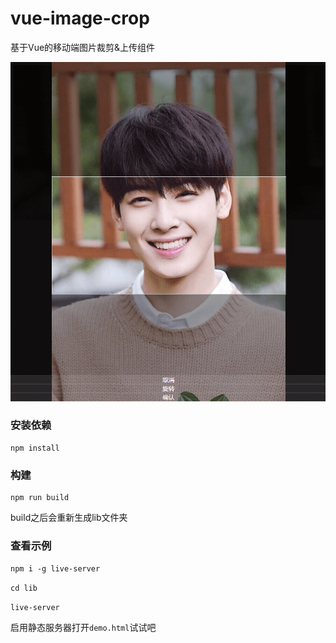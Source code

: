 # vue-image-crop
基于Vue的移动端图片裁剪&上传组件

![](public/vue-image-crop.png)

### 安装依赖
```
npm install
```

### 构建
```
npm run build
```
build之后会重新生成lib文件夹

### 查看示例
`npm i -g live-server`

`cd lib`

`live-server`

启用静态服务器打开`demo.html`试试吧

